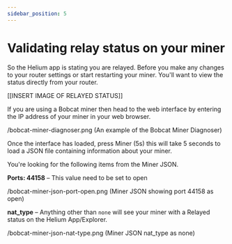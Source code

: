 ```yaml
---
sidebar_position: 5
---
```


# Validating relay status on your miner

So the Helium app is stating you are relayed. Before you make any changes to your router settings or start restarting your miner. You'll want to view the status directly from your router.

[[INSERT IMAGE OF RELAYED STATUS]]

If you are using a Bobcat miner then head to the web interface by entering the IP address of your miner in your web browser.

/bobcat-miner-diagnoser.png (An example of the Bobcat Miner Diagnoser)

Once the interface has loaded, press Miner (5s) this will take 5 seconds to load a JSON file containing information about your miner.

You're looking for the following items from the Miner JSON.

**Ports: 44158** – This value need to be set to open

/bobcat-miner-json-port-open.png (Miner JSON showing port 44158 as open)

**nat_type** – Anything other than `none` will see your miner with a Relayed status on the Helium App/Explorer.

/bobcat-miner-json-nat-type.png (Miner JSON nat_type as none)